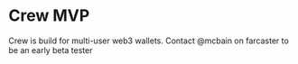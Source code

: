 # Crew MVP

Crew is build for multi-user web3 wallets. Contact @mcbain on farcaster to be an early beta tester

